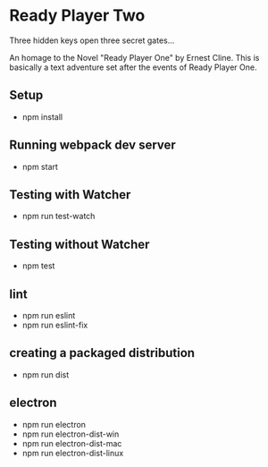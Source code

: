 # Ready Player Two
Three hidden keys open three secret gates...

An homage to the Novel "Ready Player One" by Ernest Cline. This is basically a text adventure set after the events of Ready Player One.

## Setup
- npm install

## Running webpack dev server
- npm start

## Testing with Watcher
- npm run test-watch

## Testing without Watcher
- npm test

## lint
- npm run eslint
- npm run eslint-fix

## creating a packaged distribution
- npm run dist

## electron
- npm run electron
- npm run electron-dist-win
- npm run electron-dist-mac
- npm run electron-dist-linux
